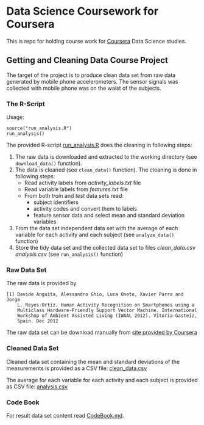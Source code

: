 # Data Science Coursework for Coursera

This is repo for holding course work for [Coursera](https://www.coursera.org/)
Data Science studies.

## Getting and Cleaning Data Course Project

The target of the project is to produce clean data set from raw data generated
by mobile phone accelerometers. The sensor signals was collected with mobile
phone was on the waist of the subjects.

### The R-Script

Usage:

    source("run_analysis.R")
    run_analysis()

The provided R-script [run_analysis.R](run_analysis.R) does the cleaning in
following steps:

1. The raw data is downloaded and extracted to the working directory (see
   `download_data()` function).
2. The data is cleaned (see `clean_data()` function). The cleaning is done in
   following steps:
   - Read activity labels from _activity_labels.txt_ file
   - Read variable labels from _features.txt_ file
   - From both _train_ and _test_ data sets read:
     * subject identifiers
     * activity codes and convert them to labels
     * feature sensor data and select mean and standard deviation variables
3. From the data set independent data set with the average of each variable
   for each activity and each subject (see `analyze_data()` function)
4. Store the tidy data set and the collected data set to files _clean_data.csv_
   _analysis.csv_ (see `run_analysis()` function)

### Raw Data Set

The raw data is provided by

    [1] Davide Anguita, Alessandro Ghio, Luca Oneto, Xavier Parra and Jorge
        L. Reyes-Ortiz. Human Activity Recognition on Smartphones using a
        Multiclass Hardware-Friendly Support Vector Machine. International
        Workshop of Ambient Assisted Living (IWAAL 2012). Vitoria-Gasteiz,
        Spain. Dec 2012

The raw data set can be download manually from [site provided by Coursera]("https://d396qusza40orc.cloudfront.net/getdata%2Fprojectfiles%2FUCI%20HAR%20Dataset.zip")

### Cleaned Data Set

Cleaned data set containing the mean and standard deviations of the measurements
is provided as a CSV file: [clean_data.csv](clean_data.csv)

The average for each variable for each activity and each subject is provided as
CSV file: [analysis.csv](analysis.csv)

### Code Book

For result data set content read [CodeBook.md](CodeBook.md).
